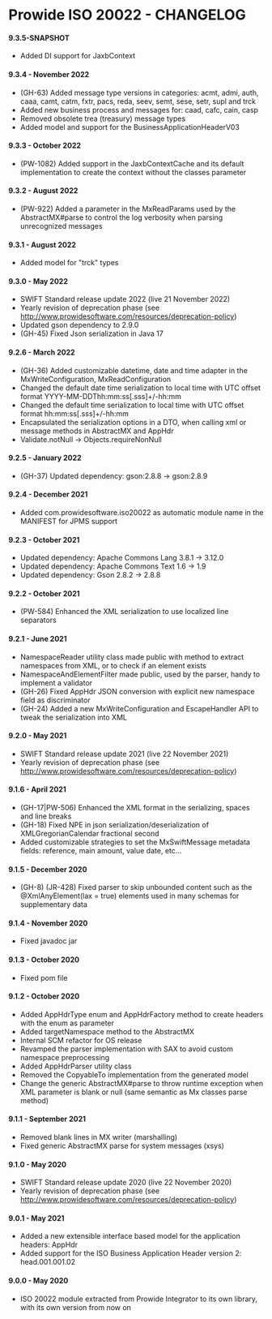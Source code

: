 # Prowide ISO 20022 - CHANGELOG

#### 9.3.5-SNAPSHOT
  * Added DI support for JaxbContext


#### 9.3.4 - November 2022
  * (GH-63) Added message type versions in categories: acmt, admi, auth, caaa, camt, catm, fxtr, pacs, reda, seev, semt, sese, setr, supl and trck
  * Added new business process and messages for: caad, cafc, cain, casp
  * Removed obsolete trea (treasury) message types
  * Added model and support for the BusinessApplicationHeaderV03

#### 9.3.3 - October 2022
  * (PW-1082) Added support in the JaxbContextCache and its default implementation to create the context without the classes parameter

#### 9.3.2 - August 2022
  * (PW-922) Added a parameter in the MxReadParams used by the AbstractMX#parse to control the log verbosity when parsing unrecognized messages

#### 9.3.1 - August 2022
  * Added model for "trck" types
  
#### 9.3.0 - May 2022
  * SWIFT Standard release update 2022 (live 21 November 2022)
  * Yearly revision of deprecation phase (see http://www.prowidesoftware.com/resources/deprecation-policy)
  * Updated gson dependency to 2.9.0
  * (GH-45) Fixed Json serialization in Java 17

#### 9.2.6 - March 2022
  * (GH-36) Added customizable datetime, date and time adapter in the MxWriteConfiguration, MxReadConfiguration
  * Changed the default date time serialization to local time with UTC offset format YYYY-MM-DDThh:mm:ss[.sss]+/-hh:mm
  * Changed the default time serialization to local time with UTC offset format hh:mm:ss[.sss]+/-hh:mm
  * Encapsulated the serialization options in a DTO, when calling xml or message methods in AbstractMX and AppHdr
  * Validate.notNull -> Objects.requireNonNull

#### 9.2.5 - January 2022
  * (GH-37) Updated dependency: gson:2.8.8 -> gson:2.8.9

#### 9.2.4 - December 2021
  * Added com.prowidesoftware.iso20022 as automatic module name in the MANIFEST for JPMS support

#### 9.2.3 - October 2021
  * Updated dependency: Apache Commons Lang 3.8.1 -> 3.12.0
  * Updated dependency: Apache Commons Text 1.6 -> 1.9
  * Updated dependency: Gson 2.8.2 -> 2.8.8

#### 9.2.2 - October 2021
  * (PW-584) Enhanced the XML serialization to use localized line separators

#### 9.2.1 - June 2021
  * NamespaceReader utility class made public with method to extract namespaces from XML, or to check if an element exists
  * NamespaceAndElementFilter made public, used by the parser, handy to implement a validator
  * (GH-26) Fixed AppHdr JSON conversion with explicit new namespace field as discriminator
  * (GH-24) Added a new MxWriteConfiguration and EscapeHandler API to tweak the serialization into XML

#### 9.2.0 - May 2021
  * SWIFT Standard release update 2021 (live 22 November 2021)
  * Yearly revision of deprecation phase (see http://www.prowidesoftware.com/resources/deprecation-policy)

#### 9.1.6 - April 2021
  * (GH-17|PW-506) Enhanced the XML format in the serializing, spaces and line breaks
  * (GH-18) Fixed NPE in json serialization/deserialization of XMLGregorianCalendar fractional second
  * Added customizable strategies to set the MxSwiftMessage metadata fields: reference, main amount, value date, etc...

#### 9.1.5 - December 2020
  * (GH-8) (JR-428) Fixed parser to skip unbounded content such as the @XmlAnyElement(lax = true) elements used in many schemas for supplementary data

#### 9.1.4 - November 2020
  * Fixed javadoc jar

#### 9.1.3 - October 2020
  * Fixed pom file

#### 9.1.2 - October 2020
  * Added AppHdrType enum and AppHdrFactory method to create headers with the enum as parameter
  * Added targetNamespace method to the AbstractMX
  * Internal SCM refactor for OS release
  * Revamped the parser implementation with SAX to avoid custom namespace preprocessing
  * Added AppHdrParser utility class
  * Removed the CopyableTo implementation from the generated model
  * Change the generic AbstractMX#parse to throw runtime exception when XML parameter is blank or null (same semantic as Mx classes parse method)

#### 9.1.1 - September 2021
  * Removed blank lines in MX writer (marshalling)
  * Fixed generic AbstractMX parse for system messages (xsys)

#### 9.1.0 - May 2020
  * SWIFT Standard release update 2020 (live 22 November 2020)
  * Yearly revision of deprecation phase (see http://www.prowidesoftware.com/resources/deprecation-policy)

#### 9.0.1 - May 2021
  * Added a new extensible interface based model for the application headers: AppHdr
  * Added support for the ISO Business Application Header version 2: head.001.001.02

#### 9.0.0 - May 2020
  * ISO 20022 module extracted from Prowide Integrator to its own library, with its own version from now on